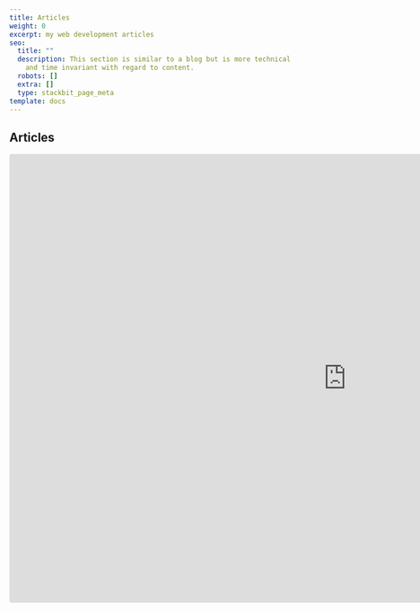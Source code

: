 ```yaml
---
title: Articles
weight: 0
excerpt: my web development articles
seo:
  title: ""
  description: This section is similar to a blog but is more technical in nature
    and time invariant with regard to content.
  robots: []
  extra: []
  type: stackbit_page_meta
template: docs
---
```

## Articles

<iframe src="https://codesandbox.io/embed/medium-articles-vdxzf?autoresize=1&fontsize=18&hidenavigation=1&theme=light&view=preview"
     style="width:1200px; height:800px; border:0; border-radius: 4px; "
     title="medium-articles"
     allow="allow-presentation allow-same-origin allow-scripts"
   ></iframe>
